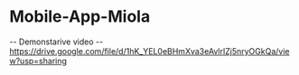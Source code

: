# Mobile-App-Miola
-- Demonstarive video --
https://drive.google.com/file/d/1hK_YEL0eBHmXva3eAvlrIZj5nryOGkQa/view?usp=sharing

